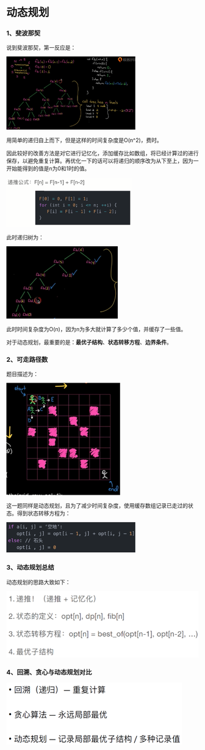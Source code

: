 # 动态规划

### 1、斐波那契

说到斐波那契，第一反应是：

<img src="动态规划.assets/image-20200512201044619.png" alt="image-20200512201044619" style="zoom: 33%;" />

用简单的递归自上而下，但是这样的时间复杂度是O(n^2)，费时。

因此较好的改善方法是对它进行记忆化，添加缓存比如数组，将已经计算过的进行保存，以避免重复计算。再优化一下的话可以将递归的顺序改为从下至上，因为一开始能得到的值是n为0和1时的值。

<img src="动态规划.assets/image-20200512201335445.png" alt="image-20200512201335445" style="zoom: 33%;" />

此时递归树为：

<img src="动态规划.assets/image-20200512201503990.png" alt="image-20200512201503990" style="zoom: 50%;" />

此时时间复杂度为O(n)，因为n为多大就计算了多少个值，并缓存了一些值。

对于动态规划，最重要的是：**最优子结构**、**状态转移方程**、**边界条件**。

### 2、可走路径数

题目描述为：

<img src="动态规划.assets/image-20200512215520480.png" alt="image-20200512215520480" style="zoom:50%;" />

这一题同样是动态规划，且为了减少时间复杂度，使用缓存数组记录已走过的状态。得到状态转移方程为：

<img src="动态规划.assets/image-20200512215402223.png" alt="image-20200512215402223" style="zoom: 33%;" />



### 3、动态规划总结

动态规划的思路大致如下：

<img src="动态规划.assets/image-20200512220212973.png" alt="image-20200512220212973" style="zoom:50%;" />



### 4、回溯、贪心与动态规划对比

<img src="动态规划.assets/image-20200512220419322.png" alt="image-20200512220419322" style="zoom:50%;" />